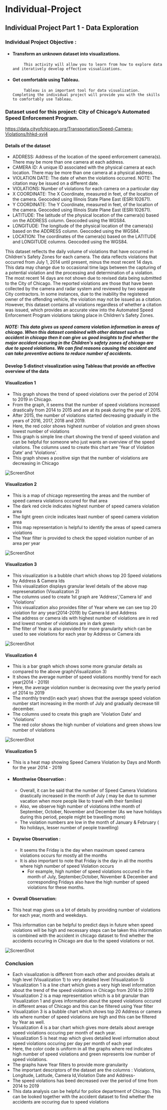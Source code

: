 # Individual-Project
## Individual Project Part 1 - Data Exploration

### Individual Project Objective :

-  #### Transform an unknown dataset into visualizations. 
            This activity will allow you to learn from how to explore data and iteratively develop effective visualizations.
-  #### Get comfortable using Tableau. 
            Tableau is an important tool for data visualization. Completing the individual project will provide you with the skills to comfortably use Tableau.


### Dataset used for this project:  City of Chicago’s Automated Speed Enforcement Program. 
https://data.cityofchicago.org/Transportation/Speed-Camera-Violations/hhkd-xvj4

#### Details of the dataset
- ADDRESS: Address of the location of the speed enforcement camera(s). There may be more than one camera at each address.
- CAMERA ID: A unique ID associated with the physical camera at each location. There may be more than one camera at a physical address.
- VIOLATION DATE:	The date of when the violations occurred. NOTE: The citation may be issued on a different date.
- VIOLATIONS: Number of violations for each camera on a particular day
- X COORDINATE: The X Coordinate, measured in feet, of the location of the camera. Geocoded using Illinois State Plane East (ESRI:102671).
- Y COORDINATE: The Y Coordinate, measured in feet, of the location of the camera. Geocoded using Illinois State Plane East (ESRI:102671).
- LATITUDE: The latitude of the physical location of the camera(s) based on the ADDRESS column. Geocoded using the WGS84.
- LONGITUDE: The longitude of the physical location of the camera(s) based on the ADDRESS column. Geocoded using the WGS84.
- LOCATION: The coordinates of the camera(s) based on the LATITUDE and LONGITUDE columns. Geocoded using the WGS84.

This dataset reflects the daily volume of violations that have occurred in Children's Safety Zones for each camera. The data reflects violations that occurred from July 1, 2014 until present, minus the most recent 14 days. This data may change due to occasional time lags between the capturing of a potential violation and the processing and determination of a violation. The most recent 14 days are not shown due to revised data being submitted to the City of Chicago. The reported violations are those that have been collected by the camera and radar system and reviewed by two separate City contractors. In some instances, due to the inability the registered owner of the offending vehicle, the violation may not be issued as a citation. However, this dataset contains all violations regardless of whether a citation was issued, which provides an accurate view into the Automated Speed Enforcement Program violations taking place in Children's Safety Zones.

##### NOTE: This data gives us speed camera violation information in areas of chicago. When this dataset combined with other dataset such as accident in chicago then it can give us good insights to find whether the major accident occuring in the Children's safety zones of chicago are due to speed violations. We can find reasons causing the accident and can take preventive actions to reduce number of accidents.


#### Develop 5 distinct visualization using Tableau that provide an effective overview of the data

#### Visualization 1 

- This graph shows the trend of speed violations over the period of 2014 to 2019 in Chicago. 
- From the graph, it seems that the number of speed violations increased drastically from 2014 to 2015 and are at its peak during the year of 2015. 
- After 2015, the number of violations started decreasing gradually in the years of 2016, 2017, 2018 and 2019.
- Here, the red color shows highest number of violation and green shows lowest number of violations
- This graph is simple line chart showing the trend of speed violation and can be helpful for someone who just wants an overview of the speed vilations. The columns used to create this chart are 'Year of Violation Date' and 'Violations'.
- This graph shows a positive sign that the number of violations are decreasing in Chicago

![ScreenShot](IP_Viz1.PNG)

#### Visualization 2
- This is a map of chicago representing the areas and the number of speed camera violations occured for that area
- The dark red circle indicates highest number of speed camera violation area
- The light green circle indicates least number of speed camera violation area
- This map representation is helpful to identify the areas of speed camera violations
- The Year filter is provided to check the spped violation number of an area per year

![ScreenShot](IP_Viz2.PNG)

#### Visualization 3
- This visualization is a bubble chart which shows top 20 Speed violations by Address & Camera Ids 
- This visualization displays granular level details of the above map represenatation (Visualization 2) 
- The columns used to create 1st graph are 'Address','Camera Id' and 'Violations'
- This visualization also provides filter of Year where we can see top 20 violation for any year(2014-2019) by Camera Id and Address
- The address or camera ids with highest number of violations are in red and lowest number of violations are in dark green
- The filter of Year is also provided  for more granularity which can be used to see violations for each year by Address or Camera ids

![ScreenShot](IP_viz3.PNG)

#### Visualization 4

- This is a bar graph which shows some more granular details as compared to the above graph(Visualization 3)
- It shows the average number of speed violations monthly trend for each year(2014 - 2019)
- Here, the average violation number is decreasing over the yearly period of 2014 to 2019
- The monthly trend(in each year) shows that the average speed violation number start increasing in the month of July and gradually decrease till december.
- The columns used to create this graph are 'Violation Date' and 'Violations'
- The red color shows the high number of violations and green shows low number of violations

![ScreenShot](IP_Viz4.PNG)

#### Visualization 5

- This is a heat map showing Speed Camera Violation by Days and Month for the year 2014 - 2019

- #### Monthwise Observation :
    - Overall, it can be said that the number of Speed Camera Violations drastically increased in the month of July ( may be due to summer vacation when more people like to travel with their families)
    - Also, we observe high number of violations inthe month of September, October, November and December (As we have holidays during this period, people might be travelling more)
    - The violation numbers are low in the month of January & February ( No holidays, lesser number of people travelling)
- #### Daywise Observation :
    - It seems the Friday is the day when maximum speed camera violations occurs for mostly all the months
    - It is also important to note that Friday is the day in all the months where high number of speed Violation occurs
        - For example, high number of speed violations occured in the month of July, September,October, November & December and corresponding Fridays also have the high number of speed violations for these months.
        
- #### Overall Observation:
- This heat map gives us a lot of details by providing number of violations for each year, month and weekdays.
- This information can be helpful to predict days in future when speed violations will be high and necessary steps can be taken this information is combined with the accident in chicago dataset to find whether the accidents occuring in Chicago are due to the speed violations or not.
     

![ScreenShot](IP_Viz5.PNG)

### Conclusion

- Each visualization is different from each other and provides details at high level (Visualization 1) to very detailed level (Visualization 5)
- Visualization 1 is a line chart which gives a very high level information about the trend of the speed violations in Chicago from 2014 to 2019
- Visualization 2 is a map representation which is a bit granular than Visualization 1 and gives information about the speed violations occured in different areas of Chicago and this can be filtered using Year filter
- Visualization 3 is a bubble chart which shows top 20 Address or camera ids where number of speed violations are high and this can be filtered by Year as well. 
- Visualization 4 is a bar chart which gives more details about average speed violations occuring per month of each year.
- Visualization 5 is heat map which gives detailed level information about speed violations occuring per day per month of each year
- Here, the color code is uniform in all the graphs where red indicates high number of speed violations and green represents low number of speed violations.
- The graphs have Year filters to provide more granularity
- The important descriptors of the dataset are the columns :  Violations, Longitude, Latitude, Camera Id,Violation Date and Address-
- The speed violations has beed decreased over the period of time from 2014 to 2019
- This data analysis can be helpful for police department of Chicago. This can be looked together with the accident dataset to find whether the accidents are occuring due to speed violations

